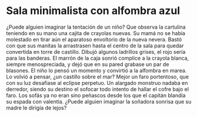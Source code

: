 # Sala minimalista con alfombra azul

¿Puede alguien imaginar la tentación de un niño? Que observa la cartulina
teniendo en su mano una cajita de crayolas nuevas. Su mamá no se había
molestado en tirar aún el aparatoso envoltorio de la nueva nevera. Bastó con
que sus manitas la arrastrasen hasta el centro de la sala para quedar
convertida en torre de castillo. Dibujó algunos ladrillos grises, el rojo sería
para las banderas. El marrón de la caja sonrió complice a la crayola blanca,
siempre menospreciada, y dejó que en su pared grabase un par de blasones. El
niño lo pensó un momento y convirtió a la alfombra en marea. Lo volvió a
pensar, ¿un castillo sobre el mar? Mejor un faro portentoso, que con su luz
desafiase al eclipse perpetuo. Un alargado monstruo nadaba en derredor, siendo
su destino el sofocar todo intento de hallar el cofre bajo el faro. Los sofás
ya no eran sino peñascos desde los que el capitán blandía su espada con
valentía. ¿Puede alguien imaginar la soñadora sonrisa que su madre le dirigía
de lejos?
